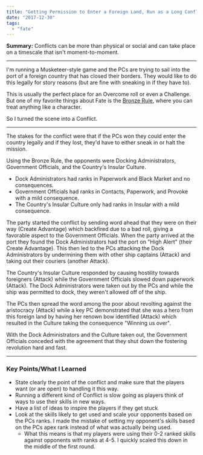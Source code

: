 ```yaml
---
title: "Getting Permission to Enter a Foreign Land, Run as a Long Conflict (Fate RPG)"
date: "2017-12-30"
tags: 
  - "fate"
---
```


**Summary:** Conflicts can be more than physical or social and can take place on a timescale that isn't moment-to-moment.

* * *

I'm running a Musketeer-style game and the PCs are trying to sail into the port of a foreign country that has closed their borders. They would like to do this legally for story reasons (but are fine with sneaking in if they have to).

This is usually the perfect place for an Overcome roll or even a Challenge. But one of my favorite things about Fate is the [Bronze Rule](https://fate-srd.com/fate-core/extras#the-bronze-rule-aka-the-fate-fractal), where you can treat anything like a character.

So I turned the scene into a Conflict.

* * *

The stakes for the conflict were that if the PCs won they could enter the country legally and if they lost, they'd have to either sneak in or halt the mission.

Using the Bronze Rule, the opponents were Docking Administrators, Government Officials, and the Country's Insular Culture.

- Dock Administrators had ranks in Paperwork and Black Market and no consequences.
- Government Officials had ranks in Contacts, Paperwork, and Provoke with a mild consequence.
- The Country's Insular Culture only had ranks in Insular with a mild consequence.

The party started the conflict by sending word ahead that they were on their way (Create Advantage) which backfired due to a bad roll, giving a favorable aspect to the Government Officials. When the party arrived at the port they found the Dock Administrators had the port on "High Alert" (their Create Advantage). This then led to the PCs attacking the Dock Administrators by undermining them with other ship captains (Attack) and taking out their couriers (another Attack).

The Country's Insular Culture responded by causing hostility towards foreigners (Attack) while the Government Officials slowed down paperwork (Attack). The Dock Administrators were taken out by the PCs and while the ship was permitted to dock, they weren't allowed off of the ship.

The PCs then spread the word among the poor about revolting against the aristocracy (Attack) while a key PC demonstrated that she was a hero from this foreign land by having her renown bow identified (Attack) which resulted in the Culture taking the consequence "Winning us over".

With the Dock Administrators and the Culture taken out, the Government Officials conceded with the agreement that they shut down the fostering revolution hard and fast.

* * *

### Key Points/What I Learned

- State clearly the point of the conflict and make sure that the players want (or are open) to handling it this way.
- Running a different kind of Conflict is slow going as players think of ways to use their skills in new ways.
- Have a list of ideas to inspire the players if they get stuck
- Look at the skills likely to get used and scale your opponents based on the PCs ranks. I made the mistake of setting my opponent's skills based on the PCs apex rank instead of what was actually being used.
    - What this means is that my players were using their 0-2 ranked skills against opponents with ranks at 4-5. I quickly scaled this down in the middle of the first round.

